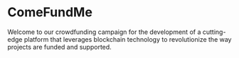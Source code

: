 # ComeFundMe
Welcome to our crowdfunding campaign for the development of a cutting-edge platform that leverages blockchain technology to revolutionize the way projects are funded and supported.
